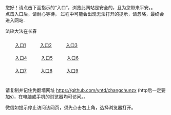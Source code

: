 您好！请点击下面指示的“入口”，浏览此网站是安全的，且为您带来平安。。 <br/>
点击入口后，请耐心等待， 过程中可能会出现无法打开的提示，请忽略，最终会进入网站. </br>

法轮大法在长春<br/>
<div style="padding:10px"><a style="margin:20px" target="_blank" href="https://dc4wt8lcch1at.cloudfront.net/2Qpsp?itoph" id="ccLink1" rel="nofollow">入口1</a> <a target="_blank" style="margin:20px" href="https://d2cqy1w8a18ipb.cloudfront.net/2Qpsp?ytjjawe" id="ccLink2" rel="nofollow">入口2</a> <a style="margin:20px" target="_blank" href="https://d1r3lz71kwojza.cloudfront.net/2Qpsp?yyzpqa" id="ccLink3" rel="nofollow">入口3</a></div>

<div style="padding:10px" ><a style="margin:20px" target="_blank" href="https://dc4wt8lcch1at.cloudfront.net/2Qpsp?itoph" id="ccLink4" rel="nofollow">入口4</a> <a style="margin:20px" href="https://d2cqy1w8a18ipb.cloudfront.net/2Qpsp?ytjjawe" target="_blank" id="ccLink5" rel="nofollow">入口5</a> <a style="margin:20px" href="https://d1r3lz71kwojza.cloudfront.net/2Qpsp?yyzpqa" target="_blank" id="ccLink6" rel="nofollow">入口6</a></div>

<div style="padding:10px"><a style="margin:20px" target="_blank" href="https://dc4wt8lcch1at.cloudfront.net/2Qpsp?itoph" id="ccLink7" rel="nofollow">入口7</a> <a style="margin:20px" href="https://d2cqy1w8a18ipb.cloudfront.net/2Qpsp?ytjjawe" target="_blank" id="ccLink8" rel="nofollow">入口8</a> <a style="margin:20px" target="_blank" href="https://d1r3lz71kwojza.cloudfront.net/2Qpsp?yyzpqa" id="ccLink9" rel="nofollow">入口9</a></div>

<br/>



请复制并记住免翻墙网址 https://github.com/yntd/changchunzx (http后一定要加s)，在电脑或手机的浏览器均可访问。。<br/>

微信如提示停止访问该网页，须先点击右上角，选择浏览器打开。
